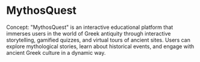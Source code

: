 # MythosQuest
Concept: "MythosQuest" is an interactive educational platform that immerses users in the world of Greek antiquity through interactive storytelling, gamified quizzes, and virtual tours of ancient sites. Users can explore mythological stories, learn about historical events, and engage with ancient Greek culture in a dynamic way.